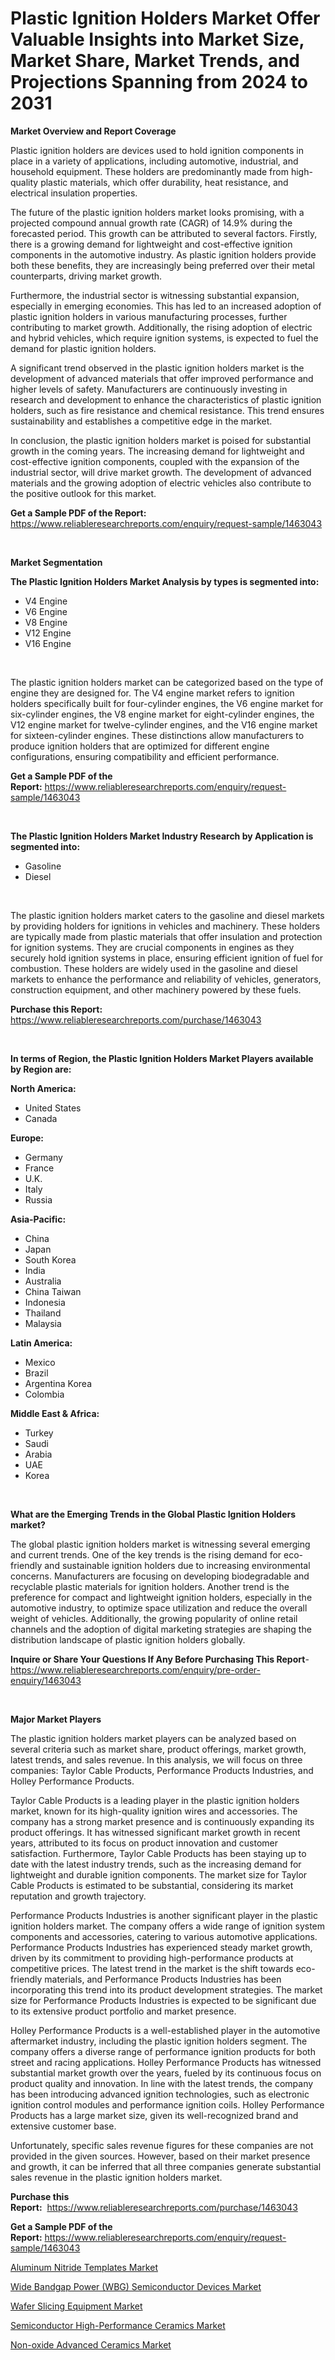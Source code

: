 <p><h1>Plastic Ignition Holders Market Offer Valuable Insights into Market Size, Market Share, Market Trends, and Projections Spanning from 2024 to 2031</h1></p><p><strong>Market Overview and Report Coverage</strong></p>
<p><p>Plastic ignition holders are devices used to hold ignition components in place in a variety of applications, including automotive, industrial, and household equipment. These holders are predominantly made from high-quality plastic materials, which offer durability, heat resistance, and electrical insulation properties.</p><p>The future of the plastic ignition holders market looks promising, with a projected compound annual growth rate (CAGR) of 14.9% during the forecasted period. This growth can be attributed to several factors. Firstly, there is a growing demand for lightweight and cost-effective ignition components in the automotive industry. As plastic ignition holders provide both these benefits, they are increasingly being preferred over their metal counterparts, driving market growth.</p><p>Furthermore, the industrial sector is witnessing substantial expansion, especially in emerging economies. This has led to an increased adoption of plastic ignition holders in various manufacturing processes, further contributing to market growth. Additionally, the rising adoption of electric and hybrid vehicles, which require ignition systems, is expected to fuel the demand for plastic ignition holders.</p><p>A significant trend observed in the plastic ignition holders market is the development of advanced materials that offer improved performance and higher levels of safety. Manufacturers are continuously investing in research and development to enhance the characteristics of plastic ignition holders, such as fire resistance and chemical resistance. This trend ensures sustainability and establishes a competitive edge in the market.</p><p>In conclusion, the plastic ignition holders market is poised for substantial growth in the coming years. The increasing demand for lightweight and cost-effective ignition components, coupled with the expansion of the industrial sector, will drive market growth. The development of advanced materials and the growing adoption of electric vehicles also contribute to the positive outlook for this market.</p></p>
<p><strong>Get a Sample PDF of the Report:</strong> <a href="https://www.reliableresearchreports.com/enquiry/request-sample/1463043">https://www.reliableresearchreports.com/enquiry/request-sample/1463043</a></p>
<p>&nbsp;</p>
<p><strong>Market Segmentation</strong></p>
<p><strong>The Plastic Ignition Holders Market Analysis by types is segmented into:</strong></p>
<p><ul><li>V4 Engine</li><li>V6 Engine</li><li>V8 Engine</li><li>V12 Engine</li><li>V16 Engine</li></ul></p>
<p>&nbsp;</p>
<p><p>The plastic ignition holders market can be categorized based on the type of engine they are designed for. The V4 engine market refers to ignition holders specifically built for four-cylinder engines, the V6 engine market for six-cylinder engines, the V8 engine market for eight-cylinder engines, the V12 engine market for twelve-cylinder engines, and the V16 engine market for sixteen-cylinder engines. These distinctions allow manufacturers to produce ignition holders that are optimized for different engine configurations, ensuring compatibility and efficient performance.</p></p>
<p><strong>Get a Sample PDF of the Report:</strong>&nbsp;<a href="https://www.reliableresearchreports.com/enquiry/request-sample/1463043">https://www.reliableresearchreports.com/enquiry/request-sample/1463043</a></p>
<p>&nbsp;</p>
<p><strong>The Plastic Ignition Holders Market Industry Research by Application is segmented into:</strong></p>
<p><ul><li>Gasoline</li><li>Diesel</li></ul></p>
<p>&nbsp;</p>
<p><p>The plastic ignition holders market caters to the gasoline and diesel markets by providing holders for ignitions in vehicles and machinery. These holders are typically made from plastic materials that offer insulation and protection for ignition systems. They are crucial components in engines as they securely hold ignition systems in place, ensuring efficient ignition of fuel for combustion. These holders are widely used in the gasoline and diesel markets to enhance the performance and reliability of vehicles, generators, construction equipment, and other machinery powered by these fuels.</p></p>
<p><strong>Purchase this Report:</strong>&nbsp; <a href="https://www.reliableresearchreports.com/purchase/1463043">https://www.reliableresearchreports.com/purchase/1463043</a></p>
<p>&nbsp;</p>
<p><strong>In terms of Region, the Plastic Ignition Holders Market Players available by Region are:</strong></p>
<p>
    <p> <strong> North America: </strong>
        <ul>
            <li>United States</li>
            <li>Canada</li>
        </ul>
        </p> 
    <p> <strong> Europe: </strong>
        <ul>
            <li>Germany</li>
            <li>France</li>
            <li>U.K.</li>
            <li>Italy</li>
            <li>Russia</li>
        </ul>
        </p> 
    <p> <strong> Asia-Pacific: </strong>
        <ul>
            <li>China</li>
            <li>Japan</li>
            <li>South Korea</li>
            <li>India</li>
            <li>Australia</li>
            <li>China Taiwan</li>
            <li>Indonesia</li>
            <li>Thailand</li>
            <li>Malaysia</li>
        </ul>
        </p> 
    <p> <strong> Latin America: </strong>
        <ul>
            <li>Mexico</li>
            <li>Brazil</li>
            <li>Argentina Korea</li>
            <li>Colombia</li>
        </ul>
        </p> 
    <p> <strong> Middle East & Africa: </strong>
        <ul>
            <li>Turkey</li>
            <li>Saudi</li>
            <li>Arabia</li>
            <li>UAE</li>
            <li>Korea</li>
        </ul>
    </p>
    </p>
<p>&nbsp;</p>
<p><strong>What are the Emerging Trends in the Global Plastic Ignition Holders market?</strong></p>
<p><p>The global plastic ignition holders market is witnessing several emerging and current trends. One of the key trends is the rising demand for eco-friendly and sustainable ignition holders due to increasing environmental concerns. Manufacturers are focusing on developing biodegradable and recyclable plastic materials for ignition holders. Another trend is the preference for compact and lightweight ignition holders, especially in the automotive industry, to optimize space utilization and reduce the overall weight of vehicles. Additionally, the growing popularity of online retail channels and the adoption of digital marketing strategies are shaping the distribution landscape of plastic ignition holders globally.</p></p>
<p><strong>Inquire or Share Your Questions If Any Before Purchasing This Report</strong>- <a href="https://www.reliableresearchreports.com/enquiry/pre-order-enquiry/1463043">https://www.reliableresearchreports.com/enquiry/pre-order-enquiry/1463043</a></p>
<p>&nbsp;</p>
<p><strong>Major Market Players</strong></p>
<p><p>The plastic ignition holders market players can be analyzed based on several criteria such as market share, product offerings, market growth, latest trends, and sales revenue. In this analysis, we will focus on three companies: Taylor Cable Products, Performance Products Industries, and Holley Performance Products.</p><p>Taylor Cable Products is a leading player in the plastic ignition holders market, known for its high-quality ignition wires and accessories. The company has a strong market presence and is continuously expanding its product offerings. It has witnessed significant market growth in recent years, attributed to its focus on product innovation and customer satisfaction. Furthermore, Taylor Cable Products has been staying up to date with the latest industry trends, such as the increasing demand for lightweight and durable ignition components. The market size for Taylor Cable Products is estimated to be substantial, considering its market reputation and growth trajectory.</p><p>Performance Products Industries is another significant player in the plastic ignition holders market. The company offers a wide range of ignition system components and accessories, catering to various automotive applications. Performance Products Industries has experienced steady market growth, driven by its commitment to providing high-performance products at competitive prices. The latest trend in the market is the shift towards eco-friendly materials, and Performance Products Industries has been incorporating this trend into its product development strategies. The market size for Performance Products Industries is expected to be significant due to its extensive product portfolio and market presence.</p><p>Holley Performance Products is a well-established player in the automotive aftermarket industry, including the plastic ignition holders segment. The company offers a diverse range of performance ignition products for both street and racing applications. Holley Performance Products has witnessed substantial market growth over the years, fueled by its continuous focus on product quality and innovation. In line with the latest trends, the company has been introducing advanced ignition technologies, such as electronic ignition control modules and performance ignition coils. Holley Performance Products has a large market size, given its well-recognized brand and extensive customer base.</p><p>Unfortunately, specific sales revenue figures for these companies are not provided in the given sources. However, based on their market presence and growth, it can be inferred that all three companies generate substantial sales revenue in the plastic ignition holders market.</p></p>
<p><strong>Purchase this Report:</strong>&nbsp;&nbsp;<a href="https://www.reliableresearchreports.com/purchase/1463043">https://www.reliableresearchreports.com/purchase/1463043</a></p>
<p></p>
<p><strong>Get a Sample PDF of the Report:</strong>&nbsp;<a href="https://www.reliableresearchreports.com/enquiry/request-sample/1463043">https://www.reliableresearchreports.com/enquiry/request-sample/1463043</a></p>
<p><p><a href="https://github.com/pizolina/Market-Research-Report-List-2/blob/main/aluminum-nitride-templates-market.md">Aluminum Nitride Templates Market</a></p><p><a href="https://github.com/lbird53714/Market-Research-Report-List-2/blob/main/wide-bandgap-power-wbg-semiconductor-devices-market.md">Wide Bandgap Power (WBG) Semiconductor Devices Market</a></p><p><a href="https://github.com/mabutironaldo/Market-Research-Report-List-2/blob/main/wafer-slicing-equipment-market.md">Wafer Slicing Equipment Market</a></p><p><a href="https://github.com/vimar16th/Market-Research-Report-List-2/blob/main/semiconductor-high-performance-ceramics-market.md">Semiconductor High-Performance Ceramics Market</a></p><p><a href="https://github.com/sofayahoo2023/Market-Research-Report-List-2/blob/main/non-oxide-advanced-ceramics-market.md">Non-oxide Advanced Ceramics Market</a></p></p>